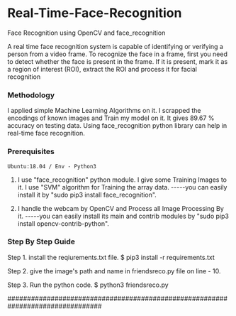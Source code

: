 # Real-Time-Face-Recognition
Face Recognition using OpenCV and face_recognition


A real time face recognition system is capable of identifying or verifying a person from a video frame.
To recognize the face in a frame, first you need to detect whether the face is present in the frame. 
If it is present, mark it as a region of interest (ROI), extract the ROI and process it for facial recognition


### Methodology 

I applied simple Machine Learning Algorithms on it. I scrapped the encodings of known images and Train my model on it. It gives 89.67 % accuracy on testing data.
Using face_recognition python library can help in real-time face recognition. 


### Prerequisites 
    Ubuntu:18.04 / Env - Python3 

1. I use "face_recognition" python module. I give some Training Images to it. I use "SVM" algorithm for Training the array data.
-----you can easily install it by "sudo pip3 install face_recognition".


2. I handle the webcam by OpenCV and Process all Image Processing By it.
-----you can easily install its main and contrib modules by "sudo pip3 install opencv-contrib-python".


### Step By Step Guide 

Step 1. install the reqiurements.txt file.
		$ pip3 install -r requirements.txt

Step 2. give the image's path and name in friendsreco.py file on line - 10.


Step 3. Run the python code.
		$ python3 friendsreco.py


################################################################################
